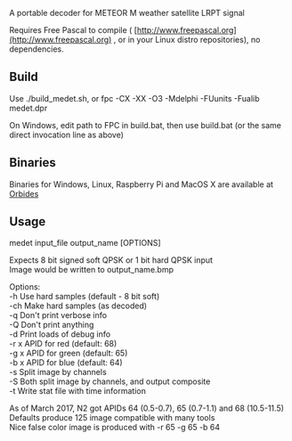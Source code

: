 A portable decoder for METEOR M weather satellite LRPT signal

Requires Free Pascal to compile ( [http://www.freepascal.org](http://www.freepascal.org) , or in your Linux distro repositories), no dependencies.

## Build

Use ./build_medet.sh, or fpc -CX -XX -O3 -Mdelphi -FUunits -Fualib medet.dpr

On Windows, edit path to FPC in build.bat, then use build.bat (or the same direct invocation line as above)

## Binaries

Binaries for Windows, Linux, Raspberry Pi and MacOS X are available at [Orbides](http://orbides.org/page.php?id=1023)

## Usage

medet input_file output_name [OPTIONS]  

Expects 8 bit signed soft QPSK or 1 bit hard QPSK input  
Image would be written to output_name.bmp
  
Options:  
-h    Use hard samples (default - 8 bit soft)  
-ch   Make hard samples (as decoded)  
-q    Don't print verbose info  
-Q    Don't print anything  
-d    Print loads of debug info  
-r x  APID for red   (default: 68)  
-g x  APID for green (default: 65)  
-b x  APID for blue  (default: 64)  
-s    Split image by channels  
-S    Both split image by channels, and output composite  
-t    Write stat file with time information  
 
As of March 2017, N2 got APIDs 64 (0.5-0.7), 65 (0.7-1.1) and 68 (10.5-11.5)  
Defaults produce 125 image compatible with many tools  
Nice false color image is produced with -r 65 -g 65 -b 64  
